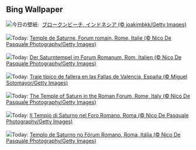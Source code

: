 ## Bing Wallpaper
![](https://www.bing.com/th?id=OHR.NusaPenida_JA-JP6740183252_UHD.jpg&w=1000)今日の壁紙: &nbsp;[ブロークンビーチ, インドネシア (© joakimbkk/Getty Images)](https://www.bing.com/th?id=OHR.NusaPenida_JA-JP6740183252_UHD.jpg)
<br><br/>
![](https://www.bing.com/th?id=OHR.ForumRomanum_FR-FR8371845644_UHD.jpg&w=1000)Today: [Temple de Saturne, Forum romain, Rome, Italie (© Nico De Pasquale Photography/Getty Images)](https://www.bing.com/th?id=OHR.ForumRomanum_FR-FR8371845644_UHD.jpg)
<br><br/>
![](https://www.bing.com/th?id=OHR.ForumRomanum_DE-DE5477113300_UHD.jpg&w=1000)Today: [Der Saturntempel im Forum Romanum, Rom, Italien (© Nico De Pasquale Photography/Getty Images)](https://www.bing.com/th?id=OHR.ForumRomanum_DE-DE5477113300_UHD.jpg)
<br><br/>
![](https://www.bing.com/th?id=OHR.FallasSpainWomen_ES-ES9361742240_UHD.jpg&w=1000)Today: [Traje típico de fallera en las Fallas de Valencia, España (© Miguel Sotomayor/Getty Images)](https://www.bing.com/th?id=OHR.FallasSpainWomen_ES-ES9361742240_UHD.jpg)
<br><br/>
![](https://www.bing.com/th?id=OHR.ForumRomanum_EN-GB3747926761_UHD.jpg&w=1000)Today: [The Temple of Saturn in the Roman Forum, Rome, Italy (© Nico De Pasquale Photography/Getty Images)](https://www.bing.com/th?id=OHR.ForumRomanum_EN-GB3747926761_UHD.jpg)
<br><br/>
![](https://www.bing.com/th?id=OHR.ForumRomanum_IT-IT0199618403_UHD.jpg&w=1000)Today: [Il Tempio di Saturno nel Foro Romano, Roma (© Nico De Pasquale Photography/Getty Images)](https://www.bing.com/th?id=OHR.ForumRomanum_IT-IT0199618403_UHD.jpg)
<br><br/>
![](https://www.bing.com/th?id=OHR.ForumRomanum_PT-BR5979154220_UHD.jpg&w=1000)Today: [Templo de Saturno no Fórum Romano, Roma, Itália (© Nico De Pasquale Photography/Getty Images)](https://www.bing.com/th?id=OHR.ForumRomanum_PT-BR5979154220_UHD.jpg)
<br><br/>
